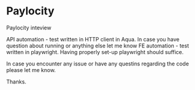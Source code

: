 # Paylocity
Paylocity inteview

API automation - test written in HTTP client in Aqua. In case you have question about running or anything else let me know
FE automation - test written in playwright. Having properly set-up playwright should suffice.

In case you encounter any issue or have any questins regarding the code please let me know.

Thanks.
